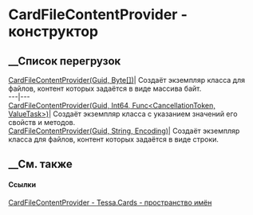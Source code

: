 # CardFileContentProvider - конструктор
##  __Список перегрузок
[CardFileContentProvider(Guid,
Byte[])](M_Tessa_Cards_CardFileContentProvider__ctor.htm)|  Создаёт экземпляр
класса для файлов, контент которых задаётся в виде массива байт.  
---|---  
[CardFileContentProvider(Guid, Int64, Func<CancellationToken,
ValueTask<Stream>>)](M_Tessa_Cards_CardFileContentProvider__ctor_1.htm)|
Создаёт экземпляр класса с указанием значений его свойств и методов.  
[CardFileContentProvider(Guid, String,
Encoding)](M_Tessa_Cards_CardFileContentProvider__ctor_2.htm)|  Создаёт
экземпляр класса для файлов, контент которых задаётся в виде строки.  
## __См. также
#### Ссылки
[CardFileContentProvider - ](T_Tessa_Cards_CardFileContentProvider.htm)
[Tessa.Cards - пространство имён](N_Tessa_Cards.htm)
